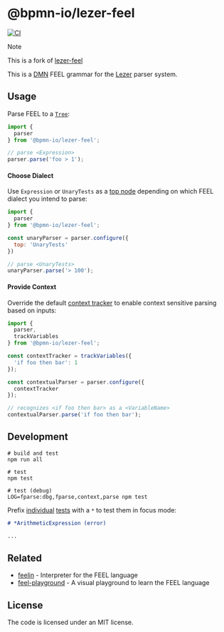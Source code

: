 # @bpmn-io/lezer-feel

[![CI](https://github.com/bpmn-io/lezer-feel/actions/workflows/CI.yml/badge.svg)](https://github.com/bpmn-io/lezer-feel/actions/workflows/CI.yml)

> [!NOTE]
> This is a fork of [lezer-feel](https://github.com/nikku/lezer-feel)

This is a [DMN](https://www.omg.org/spec/DMN/) FEEL grammar for the
[Lezer](https://lezer.codemirror.net/) parser system.


## Usage

Parse FEEL to a [`Tree`](https://lezer.codemirror.net/docs/ref/#common.Tree):

```javascript
import {
  parser
} from '@bpmn-io/lezer-feel';

// parse <Expression>
parser.parse('foo > 1');
```


#### Choose Dialect

Use `Expression` or `UnaryTests` as a [top node](https://lezer.codemirror.net/docs/ref/#lr.LRParser.topNode) depending on which FEEL dialect you intend to parse:

```javascript
import {
  parser
} from '@bpmn-io/lezer-feel';

const unaryParser = parser.configure({
  top: 'UnaryTests'
})

// parse <UnaryTests>
unaryParser.parse('> 100');
```


#### Provide Context

Override the default [context tracker](https://lezer.codemirror.net/docs/ref/#lr.ParserConfig.contextTracker) to enable context sensitive parsing based on inputs:

```javascript
import {
  parser,
  trackVariables
} from '@bpmn-io/lezer-feel';

const contextTracker = trackVariables({
  'if foo then bar': 1
});

const contextualParser = parser.configure({
  contextTracker
});

// recognizes <if foo then bar> as a <VariableName>
contextualParser.parse('if foo then bar');
```


## Development

```shell
# build and test
npm run all

# test
npm test

# test (debug)
LOG=fparse:dbg,fparse,context,parse npm test
```

Prefix [individual](./test/expressions.txt) [tests](./test/unary-tests.txt) with a `*` to test them in focus mode:

```markdown
# *ArithmeticExpression (error)

...
```


## Related

* [feelin](https://github.com/bpmn-io/feelin) - Interpreter for the FEEL language
* [feel-playground](https://github.com/nikku/feel-playground) - A visual playground to learn the FEEL language


## License

The code is licensed under an MIT license.
